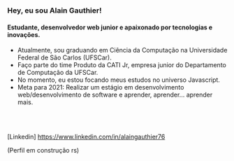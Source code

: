 ### Hey, eu sou Alain Gauthier!

#### Estudante, desenvolvedor web junior e apaixonado por tecnologias e inovações. 

- Atualmente, sou graduando em Ciência da Computação na Universidade Federal de São Carlos (UFSCar).
- Faço parte do time Produto da CATI Jr, empresa junior do Departamento de Computação da UFSCar.
- No momento, eu estou focando meus estudos no universo Javascript.
- Meta para 2021: Realizar um estágio em desenvolvimento web/desenvolvimento de software e aprender, aprender... aprender mais.

<br/><br/>

[Linkedin] https://www.linkedin.com/in/alaingauthier76

(Perfil em construção rs)

